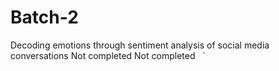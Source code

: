 # Batch-2
Decoding emotions through sentiment analysis of social media conversations Not completed Not completed ​ ​ ​`
